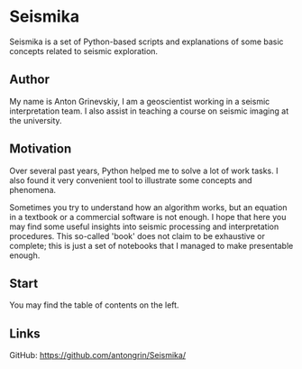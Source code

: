 # Seismika

Seismika is a set of Python-based scripts and explanations of some basic concepts related to seismic exploration.

## Author

My name is Anton Grinevskiy, I am a geoscientist working in a seismic interpretation team. I also assist in teaching a course on seismic imaging at the university.

## Motivation

Over several past years, Python helped me to solve a lot of work tasks. I also found it very convenient tool to illustrate some concepts and phenomena.

Sometimes you try to understand how an algorithm works, but an equation in a textbook or a commercial software is not enough. I hope that here you may find some useful insights into seismic processing and interpretation procedures. This so-called 'book' does not claim to be exhaustive or complete; this is just a set of notebooks that I managed to make presentable enough.

## Start

You may find the table of contents on the left.

## Links

GitHub: https://github.com/antongrin/Seismika/
